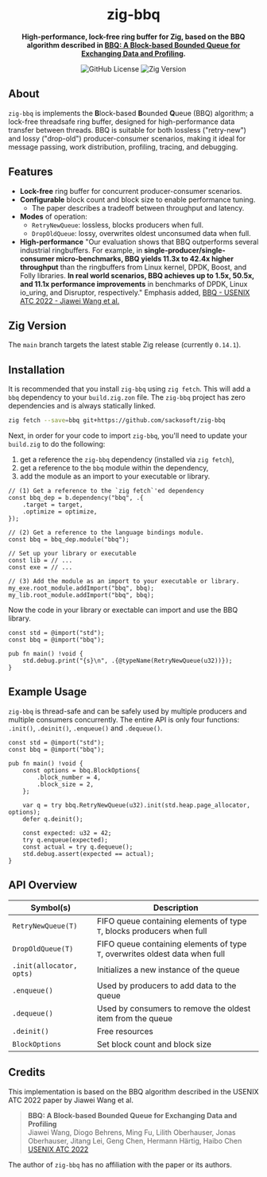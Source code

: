 <div align="center">

# zig-bbq

**High-performance, lock-free ring buffer for Zig, based on the BBQ algorithm described in [BBQ: A Block-based Bounded Queue for Exchanging Data and Profiling](https://www.usenix.org/conference/atc22/presentation/wang-jiawei).**

![GitHub License](https://img.shields.io/github/license/sackosoft/zig-bbq)
![Zig Version](https://img.shields.io/badge/Zig-0.14.1-blue)

<!--
TODO: Add a visualization, diagram, or demo of BBQ in action.
-->

</div>

## About

`zig-bbq` is implements the **B**lock-based **B**ounded **Q**ueue (BBQ) algorithm; a lock-free threadsafe ring buffer,
designed for high-performance data transfer between threads. BBQ is suitable for both lossless ("retry-new") and
lossy ("drop-old") producer-consumer scenarios, making it ideal for message passing, work distribution, profiling,
tracing, and debugging.

## Features

- **Lock-free** ring buffer for concurrent producer-consumer scenarios.
- **Configurable** block count and block size to enable performance tuning.
    - The paper describes a tradeoff between throughput and latency.
- **Modes** of operation:
    - `RetryNewQueue`: lossless, blocks producers when full.
    - `DropOldQueue`: lossy, overwrites oldest unconsumed data when full.
- **High-performance** "Our evaluation shows that
BBQ outperforms several industrial ringbuffers. For example,
in **single-producer/single-consumer micro-benchmarks, BBQ
yields 11.3x to 42.4x higher throughput** than the ringbuffers
from Linux kernel, DPDK, Boost, and Folly libraries. **In real
world scenarios, BBQ achieves up to 1.5x, 50.5x, and 11.1x
performance improvements** in benchmarks of DPDK, Linux
io_uring, and Disruptor, respectively." Emphasis added, [BBQ - USENIX ATC 2022 - Jiawei Wang et al.](https://www.usenix.org/system/files/atc22-wang-jiawei.pdf)

## Zig Version

The `main` branch targets the latest stable Zig release (currently `0.14.1`).

## Installation

It is recommended that you install `zig-bbq` using `zig fetch`. This will add a `bbq` dependency to your `build.zig.zon` file.
The `zig-bbq` project has zero dependencies and is always statically linked. 

```bash
zig fetch --save=bbq git+https://github.com/sackosoft/zig-bbq
```

Next, in order for your code to import `zig-bbq`, you'll need to update your `build.zig` to do the following:

1. get a reference the `zig-bbq` dependency (installed via `zig fetch`),
2. get a reference to the `bbq` module within the dependency,
3. add the module as an import to your executable or library.

```zig
// (1) Get a reference to the `zig fetch`'ed dependency
const bbq_dep = b.dependency("bbq", .{
    .target = target,
    .optimize = optimize,
});

// (2) Get a reference to the language bindings module.
const bbq = bbq_dep.module("bbq");

// Set up your library or executable
const lib = // ...
const exe = // ...

// (3) Add the module as an import to your executable or library.
my_exe.root_module.addImport("bbq", bbq);
my_lib.root_module.addImport("bbq", bbq);
```

Now the code in your library or exectable can import and use the BBQ library.

```zig
const std = @import("std");
const bbq = @import("bbq");

pub fn main() !void {
    std.debug.print("{s}\n", .{@typeName(RetryNewQueue(u32))});
}

```

## Example Usage

`zig-bbq` is thread-safe and can be safely used by multiple producers and multiple consumers
concurrently. The entire API is only four functions: `.init()`, `.deinit()`, `.enqueue()` and `.dequeue()`.

```zig
const std = @import("std");
const bbq = @import("bbq");

pub fn main() !void {
    const options = bbq.BlockOptions{
        .block_number = 4,
        .block_size = 2,
    };

    var q = try bbq.RetryNewQueue(u32).init(std.heap.page_allocator, options);
    defer q.deinit();

    const expected: u32 = 42;
    try q.enqueue(expected);
    const actual = try q.dequeue();
    std.debug.assert(expected == actual);
}
```

## API Overview

| Symbol(s)                | Description                                                                  |
|--------------------------|------------------------------------------------------------------------------|
| `RetryNewQueue(T)`       | FIFO queue containing elements of type `T`, blocks producers when full       | 
| `DropOldQueue(T)`        | FIFO queue containing elements of type `T`, overwrites oldest data when full |
| `.init(allocator, opts)` | Initializes a new instance of the queue                                      |
| `.enqueue()`             | Used by producers to add data to the queue                                   |
| `.dequeue()`             | Used by consumers to remove the oldest item from the queue                   |
| `.deinit()`              | Free resources                                                               |
| `BlockOptions`           | Set block count and block size                                               |

## Credits

This implementation is based on the BBQ algorithm described in the USENIX ATC 2022 paper by
Jiawei Wang et al.

> **BBQ: A Block-based Bounded Queue for Exchanging Data and Profiling**  
> Jiawei Wang, Diogo Behrens, Ming Fu, Lilith Oberhauser, Jonas Oberhauser, Jitang Lei, Geng Chen, Hermann Härtig, Haibo Chen  
> [USENIX ATC 2022](https://www.usenix.org/conference/atc22/presentation/wang-jiawei)

The author of `zig-bbq` has no affiliation with the paper or its authors.